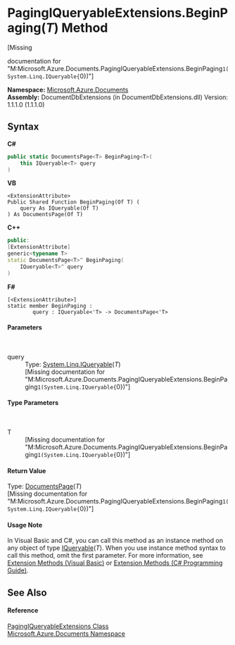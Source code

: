 # PagingIQueryableExtensions.BeginPaging(*T*) Method 
 

\[Missing <summary> documentation for "M:Microsoft.Azure.Documents.PagingIQueryableExtensions.BeginPaging``1(System.Linq.IQueryable{``0})"\]

**Namespace:**&nbsp;<a href="856b2e23-9c8b-2618-f913-67d85d500616">Microsoft.Azure.Documents</a><br />**Assembly:**&nbsp;DocumentDbExtensions (in DocumentDbExtensions.dll) Version: 1.1.1.0 (1.1.1.0)

## Syntax

**C#**<br />
``` C#
public static DocumentsPage<T> BeginPaging<T>(
	this IQueryable<T> query
)

```

**VB**<br />
``` VB
<ExtensionAttribute>
Public Shared Function BeginPaging(Of T) ( 
	query As IQueryable(Of T)
) As DocumentsPage(Of T)
```

**C++**<br />
``` C++
public:
[ExtensionAttribute]
generic<typename T>
static DocumentsPage<T>^ BeginPaging(
	IQueryable<T>^ query
)
```

**F#**<br />
``` F#
[<ExtensionAttribute>]
static member BeginPaging : 
        query : IQueryable<'T> -> DocumentsPage<'T> 

```


#### Parameters
&nbsp;<dl><dt>query</dt><dd>Type: <a href="http://msdn2.microsoft.com/en-us/library/bb351562" target="_blank">System.Linq.IQueryable</a>(*T*)<br />\[Missing <param name="query"/> documentation for "M:Microsoft.Azure.Documents.PagingIQueryableExtensions.BeginPaging``1(System.Linq.IQueryable{``0})"\]</dd></dl>

#### Type Parameters
&nbsp;<dl><dt>T</dt><dd>\[Missing <typeparam name="T"/> documentation for "M:Microsoft.Azure.Documents.PagingIQueryableExtensions.BeginPaging``1(System.Linq.IQueryable{``0})"\]</dd></dl>

#### Return Value
Type: <a href="5a3674e4-2b1a-2bad-ab7b-08208cdce377">DocumentsPage</a>(*T*)<br />\[Missing <returns> documentation for "M:Microsoft.Azure.Documents.PagingIQueryableExtensions.BeginPaging``1(System.Linq.IQueryable{``0})"\]

#### Usage Note
In Visual Basic and C#, you can call this method as an instance method on any object of type <a href="http://msdn2.microsoft.com/en-us/library/bb351562" target="_blank">IQueryable</a>(*T*). When you use instance method syntax to call this method, omit the first parameter. For more information, see <a href="http://msdn.microsoft.com/en-us/library/bb384936.aspx">Extension Methods (Visual Basic)</a> or <a href="http://msdn.microsoft.com/en-us/library/bb383977.aspx">Extension Methods (C# Programming Guide)</a>.

## See Also


#### Reference
<a href="8c2e3a03-f1de-8b54-74c8-f5360d57c48e">PagingIQueryableExtensions Class</a><br /><a href="856b2e23-9c8b-2618-f913-67d85d500616">Microsoft.Azure.Documents Namespace</a><br />